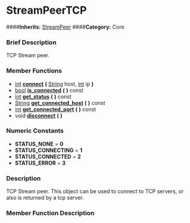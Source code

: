 #  StreamPeerTCP  
####**Inherits:** [StreamPeer](class_streampeer)
####**Category:** Core

###  Brief Description  
TCP Stream peer.

###  Member Functions 
  * [int](class_int)  **[connect](#connect)**  **(** [String](class_string) host, [int](class_int) ip  **)**
  * [bool](class_bool)  **[is&#95;connected](#is_connected)**  **(** **)** const
  * [int](class_int)  **[get&#95;status](#get_status)**  **(** **)** const
  * [String](class_string)  **[get&#95;connected&#95;host](#get_connected_host)**  **(** **)** const
  * [int](class_int)  **[get&#95;connected&#95;port](#get_connected_port)**  **(** **)** const
  * void  **[disconnect](#disconnect)**  **(** **)**

###  Numeric Constants  
  * **STATUS_NONE** = **0**
  * **STATUS_CONNECTING** = **1**
  * **STATUS_CONNECTED** = **2**
  * **STATUS_ERROR** = **3**

###  Description  
TCP Stream peer. This object can be used to connect to TCP servers, or also is returned by a tcp server.

###  Member Function Description  
